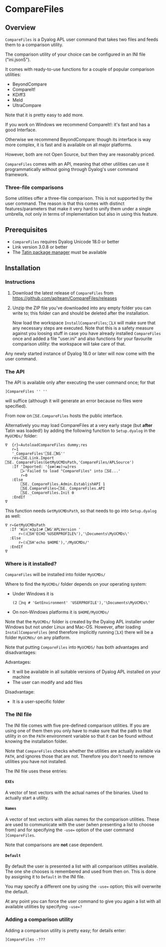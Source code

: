 # CompareFiles


## Overview

`CompareFiles` is a Dyalog APL user command that takes two files and feeds them to a comparison utility.

The comparison utility of your choice can be configured in an INI file ("ini.json5").

It comes with ready-to-use functions for a couple of popular comparison utilities:

* BeyondCompare
* CompareIt!
* KDiff3
* Meld
* UltraCompare

Note that it is pretty easy to add more.

If you work on Windows we recommend CompareIt!: it's fast and has a good Interface.

Otherwise we recommend BeyondCompare: though its interface is way more complex, it is fast and is available on all major platforms.

However, both are not Open Source, but then they are reasonably priced.

`CompareFiles` comes with an API, meaning that other utilities can use it programmatically without going through Dyalog's user command framework.

### Three-file comparisons

Some utilities offer a three-file comparison. This is not supported by the user command. The reason is that this comes with distinct features/parameters that make it very hard to unify them under a single umbrella, not only in terms of implementation but also in using this feature.


## Prerequisites

* `CompareFiles` requires Dyalog Unicode 18.0 or better
* Link version 3.0.8 or better
* The [Tatin package manager](https://github.com/aplteam/tatin) must be available


## Installation

### Instructions

1. Download the latest release of `CompareFiles` from <https://github.com/aplteam/CompareFiles/releases>

2. Unzip the ZIP file you've downloaded into any empty folder you can write to; this folder can and should  be deleted after the installation.

   Now load the workspace `InstallCompareFiles`; `⎕LX` will make sure that any necessary steps are executed. Note that this is a safety measure against you loosing stuff in case you have already installed `CompareFiles` once and added a file "user.ini" and also functions for your favourite comparison utility: the workspace will take care of that.

Any newly started instance of Dyalog 18.0 or later will now come with the user command. 


### The API

The API is available only after executing the user command once; for that 

```
]CompareFiles '' ''
```

will suffice (although it will generate an error because no files were specified).

From now on `⎕SE.CompareFiles` hosts the public interface.

Alternatively you may load CompareFiles at a very early stage (but **after** Tatin was loaded!) by adding the following function to `Setup.dyalog` in the `MyUCMDs/` folder:

```
∇  {r}←AutoloadCompareFiles dummy;res
   r←1
   '_CompareFiles'⎕SE.⎕NS''
   res←⎕SE.Link.Import ⎕SE._CompareFiles(GetMyUCMDsPath,'CompareFiles/APLSource')
   :If 'Imported: '{⍺≢(≢⍺)↑⍵}res
       ⎕←'Failed to load "CompareFiles" into ⎕SE...'
       r←0
   :Else
       ⎕SE._CompareFiles.Admin.EstablishAPI 1
       ⎕SE.CompareFiles←⎕SE._CompareFiles.API
       ⎕SE._CompareFiles.Init ⍬
   :EndIf
∇
```

This function needs `GetMyUCMDsPath`, so that needs to go into `Setup.dyalog` as well:

```
∇ r←GetMyUCMDsPath
  :If 'Win'≡3⍴1⊃# ⎕WG'APLVersion '
      r←(⊃⎕SH'ECHO %USERPROFILE%'),'\Documents\MyUCMDs\'
  :Else
      r←(⊃⎕SH'echo $HOME'),'/MyUCMDs/'
  :EndIf
∇
```


### Where is it installed?

`CompareFiles` will be installed into folder `MyUCMDs/`

Where to find the `MyUCMDs/` folder depends on your operating system:

* Under Windows it is

  ``` 
  (2 ⎕nq # 'GetEnvironment' 'USERPROFILE'),'\Documents\MyUCMDs\'
  ```

* On non-Windows platforms it is `$HOME/MyUCMDs/`

Note that the `MyUCMDs/` folder is created by the Dyalog APL installer under Windows but not under Linux and Mac-OS. However, after loading `InstallCompareFiles` (end therefore implicitly running `⎕LX`) there will be a folder `MyUCMds/` on any platform.

Note that putting `CompareFiles` into `MyUCMDS/` has both advantages and disadvantages:

Advantages:

 * It will be available in all suitable versions of Dyalog APL installed on your machine
 * The user can modify and add files

Disadvantage:

 * It is a user-specific folder


### The INI file

The INI file comes with five pre-defined comparison utilities. If you are using one of them then you only have to make sure that the  path to that utility in on the `PATH` environment variable so that it can be found without knowing the installation folder.

Note that `CompareFiles` checks whether the utilities are actually available via `PATH`, and ignores those that are not. Therefore you don't need to remove utilities you have not installed.

The INI file uses these entries:


#### `EXEs`

A vector of text vectors with the actual names of the binaries. Used to actually start a utility.


#### `Names`

A vector of text vectors with alias names for the comparison utilities. These are used to communicate with the user (when presenting a list to choose from) and for specifying the `-use=` option of the user command `]CompareFiles`.

Note that comparisons are **not** case dependent.

#### `Default` 

By default the user is presented a list with all comparison utilities available. The one she chooses is remembered and used from then on. This is done by assigning it to `Default` in the INI file.

You may specify a different one by using the `-use=` option; this will overwrite the default.

At any point you can force the user command to give you again a list with all available utilities by specifying `-use=?`


### Adding a comparison utility

Adding a comparison utility is pretty easy; for details enter:

```
]CompareFiles -???
```